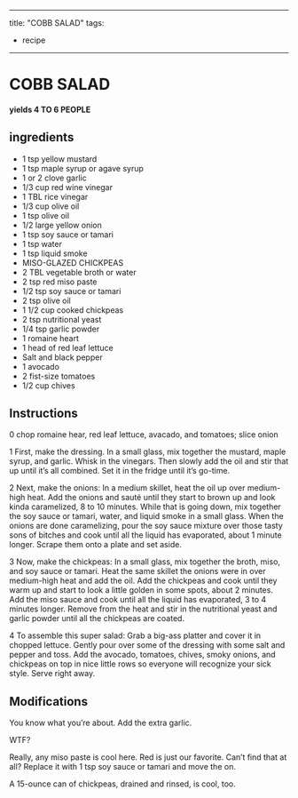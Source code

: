 
---
title: "COBB SALAD"
tags:
  - recipe
---
# COBB SALAD



#### yields  4 TO 6 PEOPLE


## ingredients
* 1 tsp yellow mustard 
* 1 tsp maple syrup or agave syrup 
* 1 or 2 clove garlic 
* 1/3 cup red wine vinegar 
* 1 TBL rice vinegar 
* 1/3 cup olive oil 
* 1 tsp olive oil 
* 1/2 large yellow onion 
* 1 tsp soy sauce or tamari 
* 1 tsp water 
* 1 tsp liquid smoke 
* MISO-GLAZED CHICKPEAS 
* 2 TBL vegetable broth or water 
* 2 tsp red miso paste 
* 1/2 tsp soy sauce or tamari 
* 2 tsp olive oil 
* 1 1/2 cup cooked chickpeas 
* 2 tsp nutritional yeast 
* 1/4 tsp garlic powder 
* 1 romaine heart 
* 1 head of red leaf lettuce 
* Salt and black pepper 
* 1 avocado 
* 2 fist-size tomatoes 
* 1/2 cup chives 



## Instructions
0 chop romaine hear, red leaf lettuce, avacado, and tomatoes; slice onion

1 First, make the dressing. In a small glass, mix together the mustard, maple syrup, and garlic. Whisk in the vinegars. Then slowly add the oil and stir that    up until it’s all combined. Set it in the fridge until it’s go-time.

2 Next, make the onions: In a medium skillet, heat the oil up over medium-high heat. Add the onions and sauté until they start to brown up and look kinda caramelized, 8 to 10 minutes. While that is going down, mix together the soy sauce or tamari, water, and liquid smoke in a small glass. When the onions are done caramelizing, pour the soy sauce mixture over those tasty sons of bitches and cook until all the liquid has evaporated, about 1 minute longer. Scrape them onto a plate and set aside.

3 Now, make the chickpeas: In a small glass, mix together the broth, miso, and soy sauce or tamari. Heat the same skillet the onions were in over medium-high heat and add the oil. Add the chickpeas and cook until they warm up and start to look a little golden in some spots, about 2 minutes. Add the miso sauce and cook until all the liquid has evaporated, 3 to 4 minutes longer. Remove from the heat and stir in the nutritional yeast and garlic powder until all the chickpeas are coated.

4 To assemble this super salad: Grab a big-ass platter and cover it in chopped lettuce. Gently pour over some of the dressing with some salt and pepper and toss. Add the avocado, tomatoes, chives, smoky onions, and chickpeas on top in nice little rows so everyone will recognize your sick style. Serve right away.



## Modifications
You know what you’re about. Add the extra garlic.

 WTF?

 Really, any miso paste is cool here. Red is just our favorite. Can’t find that    at all? Replace it with 1 tsp soy sauce or tamari and move the   on.

 A 15-ounce can of chickpeas, drained and rinsed, is cool, too.




